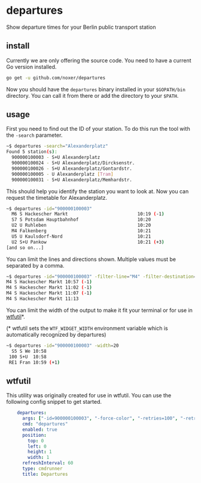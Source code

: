# departures
Show departure times for your Berlin public transport station

## install
Currently we are only offering the source code. You need to have a current Go version installed.

```bash
go get -u github.com/noxer/departures
```
Now you should have the `departures` binary installed in your `$GOPATH/bin` directory. You can call it from there or add the directory to your `$PATH`.

## usage
First you need to find out the ID of your station. To do this run the tool with the `-search` parameter.
```bash
~$ departures -search="Alexanderplatz"
Found 5 station(s):
  900000100003 - S+U Alexanderplatz
  900000100024 - S+U Alexanderplatz/Dircksenstr.
  900000100026 - S+U Alexanderplatz/Gontardstr.
  900000100005 - U Alexanderplatz [Tram]
  900000100031 - S+U Alexanderplatz/Memhardstr.
```

This should help you identify the station you want to look at. Now you can request the timetable for Alexanderplatz.

```bash
~$ departures -id="900000100003"
  M6 S Hackescher Markt                          10:19 (-1)
  S7 S Potsdam Hauptbahnhof                      10:20
  U2 U Ruhleben                                  10:20
  M4 Falkenberg                                  10:21
  U5 U Kaulsdorf-Nord                            10:21
  U2 S+U Pankow                                  10:21 (+3)
[and so on...]
```

You can limit the lines and directions shown. Multiple values must be separated by a comma.

```bash
~$ departures -id="900000100003" -filter-line="M4" -filter-destination="S Hackescher Markt"
M4 S Hackescher Markt 10:57 (-1)
M4 S Hackescher Markt 11:02 (-1)
M4 S Hackescher Markt 11:07 (-1)
M4 S Hackescher Markt 11:13
```

You can limit the width of the output to make it fit your terminal or for use in [wtfutil](https://github.com/wtfutil/wtf)*.

(* wtfutil sets the `WTF_WIDGET_WIDTH` environment variable which is automatically recognized by departures)

```bash
~$ departures -id="900000100003" -width=20
  S5 S We 10:58
 100 S+U  10:58
 RE1 Fran 10:59 (+1)
```

## wtfutil
This utility was originally created for use in wtfutil. You can use the following config snippet to get started.

```yml
    departures:
      args: ["-id=900000100003", "-force-color", "-retries=100", "-retry-pause=5s"]
      cmd: "departures"
      enabled: true
      position:
        top: 0
        left: 0
        height: 1
        width: 1
      refreshInterval: 60
      type: cmdrunner
      title: Departures
```
